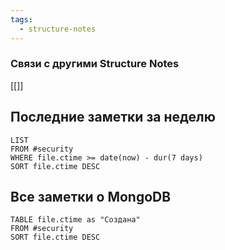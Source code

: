```yaml
---
tags:
  - structure-notes
---
```

### Связи с другими Structure Notes

[[]]

## Последние заметки за неделю

```dataview
LIST
FROM #security   
WHERE file.ctime >= date(now) - dur(7 days)
SORT file.ctime DESC
```

## Все заметки о MongoDB

```dataview
TABLE file.ctime as "Создана"
FROM #security  
SORT file.ctime DESC
```
